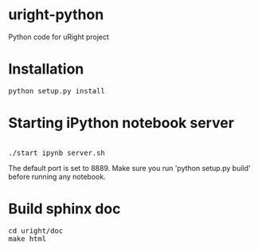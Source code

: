 uright-python
=============
Python code for uRight project

Installation
============
<pre>
python setup.py install
</pre>

Starting iPython notebook server
================================
<pre> 
./start_ipynb_server.sh 
</pre>

The default port is set to 8889. Make sure you run 'python setup.py build'
before running any notebook.

Build sphinx doc
===============
<pre>
cd uright/doc
make html
</pre>

